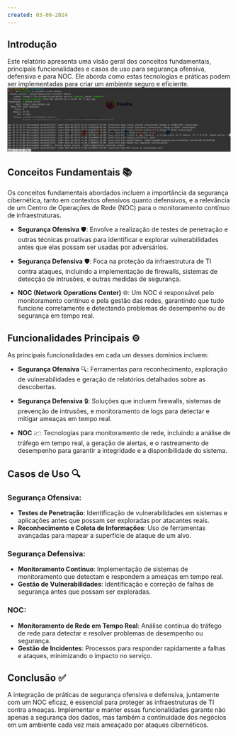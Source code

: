 ```yaml
---
created: 03-09-2024
---
```

## **Introdução**
Este relatório apresenta uma visão geral dos conceitos fundamentais, principais funcionalidades e casos de uso para segurança ofensiva, defensiva e para NOC. Ele aborda como estas tecnologias e práticas podem ser implementadas para criar um ambiente seguro e eficiente.
![Docker_Run](https://github.com/AnubisChacal/O4rculumD3i/blob/main/Ferramentas/Path-1/PRINTs/Pasted%20image%2020240903205102.png)

## **Conceitos Fundamentais** 📚
Os conceitos fundamentais abordados incluem a importância da segurança cibernética, tanto em contextos ofensivos quanto defensivos, e a relevância de um Centro de Operações de Rede (NOC) para o monitoramento contínuo de infraestruturas.

- **Segurança Ofensiva** 🛡️: Envolve a realização de testes de penetração e outras técnicas proativas para identificar e explorar vulnerabilidades antes que elas possam ser usadas por adversários.
  
- **Segurança Defensiva** 🛡️: Foca na proteção da infraestrutura de TI contra ataques, incluindo a implementação de firewalls, sistemas de detecção de intrusões, e outras medidas de segurança.
  
- **NOC (Network Operations Center)** 🌐: Um NOC é responsável pelo monitoramento contínuo e pela gestão das redes, garantindo que tudo funcione corretamente e detectando problemas de desempenho ou de segurança em tempo real.

## **Funcionalidades Principais** ⚙️
As principais funcionalidades em cada um desses domínios incluem:

- **Segurança Ofensiva** 🔍: Ferramentas para reconhecimento, exploração de vulnerabilidades e geração de relatórios detalhados sobre as descobertas.
  
- **Segurança Defensiva** 🔒: Soluções que incluem firewalls, sistemas de prevenção de intrusões, e monitoramento de logs para detectar e mitigar ameaças em tempo real.
  
- **NOC** 📈: Tecnologias para monitoramento de rede, incluindo a análise de tráfego em tempo real, a geração de alertas, e o rastreamento de desempenho para garantir a integridade e a disponibilidade do sistema.

## **Casos de Uso** 🔍
### **Segurança Ofensiva:**
- **Testes de Penetração**: Identificação de vulnerabilidades em sistemas e aplicações antes que possam ser exploradas por atacantes reais.
- **Reconhecimento e Coleta de Informações**: Uso de ferramentas avançadas para mapear a superfície de ataque de um alvo.

### **Segurança Defensiva:**
- **Monitoramento Contínuo**: Implementação de sistemas de monitoramento que detectam e respondem a ameaças em tempo real.
- **Gestão de Vulnerabilidades**: Identificação e correção de falhas de segurança antes que possam ser exploradas.

### **NOC:**
- **Monitoramento de Rede em Tempo Real**: Análise contínua do tráfego de rede para detectar e resolver problemas de desempenho ou segurança.
- **Gestão de Incidentes**: Processos para responder rapidamente a falhas e ataques, minimizando o impacto no serviço.

## **Conclusão** ✅
A integração de práticas de segurança ofensiva e defensiva, juntamente com um NOC eficaz, é essencial para proteger as infraestruturas de TI contra ameaças. Implementar e manter essas funcionalidades garante não apenas a segurança dos dados, mas também a continuidade dos negócios em um ambiente cada vez mais ameaçado por ataques cibernéticos.
